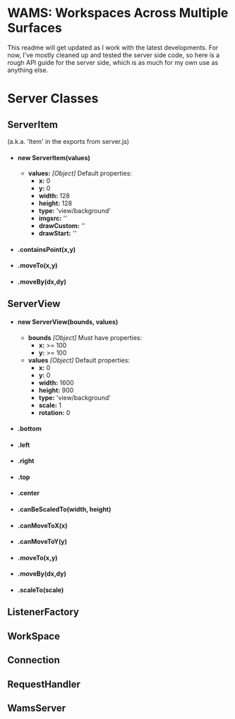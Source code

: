 # WAMS: Workspaces Across Multiple Surfaces

This readme will get updated as I work with the latest developments. For now,
I've mostly cleaned up and tested the server side code, so here is a rough API
guide for the server side, which is as much for my own use as anything else.

# Server Classes

## ServerItem
(a.k.a. 'Item' in the exports from server.js)

* #### new ServerItem(values)
  - **values:** _\[Object\]_ Default properties:
    + **x:** 0
    + **y:** 0
    + **width:** 128
    + **height:** 128
    + **type:** 'view/background'
    + **imgsrc:** ''
    + **drawCustom:** ''
    + **drawStart:** ''

* #### .containsPoint(x,y)
* #### .moveTo(x,y)
* #### .moveBy(dx,dy)

## ServerView

* #### new ServerView(bounds, values)
  - **bounds** _\[Object\]_ Must have properties:
    + **x:** >= 100
    + **y:** >= 100
  - **values** _\[Object\]_ Default properties:
    + **x:** 0
    + **y:** 0
    + **width:** 1600
    + **height:** 900
    + **type:** 'view/background'
    + **scale:** 1
    + **rotation:** 0
* #### .bottom
* #### .left
* #### .right
* #### .top
* #### .center
* #### .canBeScaledTo(width, height)
* #### .canMoveToX(x)
* #### .canMoveToY(y)
* #### .moveTo(x,y)
* #### .moveBy(dx,dy)
* #### .scaleTo(scale)
    
## ListenerFactory

## WorkSpace

## Connection

## RequestHandler

## WamsServer
